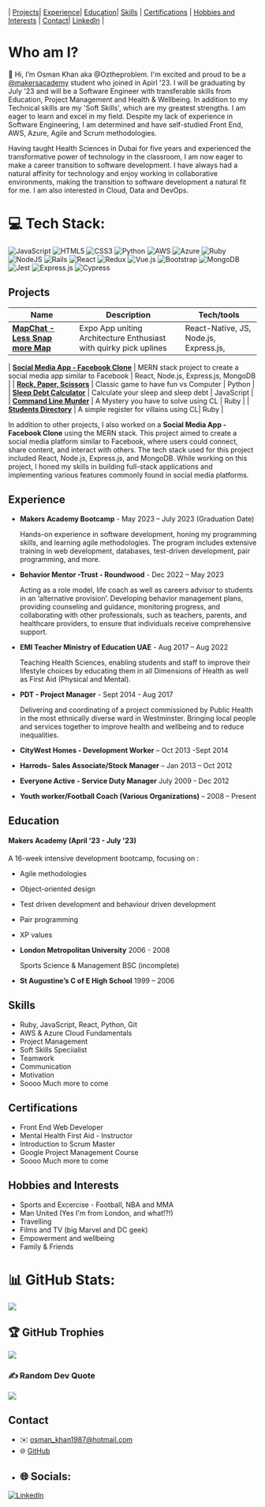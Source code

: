 | [Projects](#projects)| [Experience](#Experience)| [Education](#education)| [Skills](#skills) | [Certifications](#certifications) | [Hobbies and Interests](#hobbies-and-interests) | [Contact](#contact)| [LinkedIn](http://www.linkedin.com/in/osmankhanlife/) |

# Who am I?
👋 Hi, I’m Osman Khan aka @Oztheproblem. I'm excited and proud to be a [@makersacademy](https://github.com/makersacademy) student who joined in Apirl '23. I will be graduating by July '23 and will be a Software Engineer with transferable skills from Education, Project Management and Health & Wellbeing. In addition to my Technical skills are my 'Soft Skills', which are my greatest strengths. I am eager to learn and excel in my field. Despite my lack of experience in Software Engineering, I am determined and have self-studied Front End, AWS, Azure, Agile and Scrum methodologies.

Having taught Health Sciences in Dubai for five years and experienced the transformative power of technology in the classroom, I am now eager to make a career transition to software development. I have always had a natural affinity for technology and enjoy working in collaborative environments, making the transition to software development a natural fit for me. I am also interested in Cloud, Data and DevOps.

# 💻 Tech Stack:
![JavaScript](https://img.shields.io/badge/javascript-%23323330.svg?style=for-the-badge&logo=javascript&logoColor=%23F7DF1E) ![HTML5](https://img.shields.io/badge/html5-%23E34F26.svg?style=for-the-badge&logo=html5&logoColor=white) ![CSS3](https://img.shields.io/badge/css3-%231572B6.svg?style=for-the-badge&logo=css3&logoColor=white) ![Python](https://img.shields.io/badge/python-3670A0?style=for-the-badge&logo=python&logoColor=ffdd54) ![AWS](https://img.shields.io/badge/AWS-%23FF9900.svg?style=for-the-badge&logo=amazon-aws&logoColor=white) ![Azure](https://img.shields.io/badge/azure-%230072C6.svg?style=for-the-badge&logo=azure-devops&logoColor=white) ![Ruby](https://img.shields.io/badge/ruby-%23CC342D.svg?style=for-the-badge&logo=ruby&logoColor=white) ![NodeJS](https://img.shields.io/badge/node.js-6DA55F?style=for-the-badge&logo=node.js&logoColor=white) ![Rails](https://img.shields.io/badge/rails-%23CC0000.svg?style=for-the-badge&logo=ruby-on-rails&logoColor=white) ![React](https://img.shields.io/badge/react-%2320232a.svg?style=for-the-badge&logo=react&logoColor=%2361DAFB) ![Redux](https://img.shields.io/badge/redux-%23593d88.svg?style=for-the-badge&logo=redux&logoColor=white) ![Vue.js](https://img.shields.io/badge/vuejs-%2335495e.svg?style=for-the-badge&logo=vuedotjs&logoColor=%234FC08D) ![Bootstrap](https://img.shields.io/badge/bootstrap-%23563D7C.svg?style=for-the-badge&logo=bootstrap&logoColor=white) ![MongoDB](https://img.shields.io/badge/mongodb-%2347A248.svg?style=for-the-badge&logo=mongodb&logoColor=white) ![Jest](https://img.shields.io/badge/jest-%23C21325.svg?style=for-the-badge&logo=jest&logoColor=white) ![Express.js](https://img.shields.io/badge/express.js-%23404d59.svg?style=for-the-badge&logo=express&logoColor=white) ![Cypress](https://img.shields.io/badge/cypress-%23172F2E.svg?style=for-the-badge&logo=cypress&logoColor=white)


## Projects

| Name                           | Description                            | Tech/tools        |
| ------------------------------ | -------------------------------------- | ----------------- |
| **[MapChat - Less Snap more Map](https://github.com/ezanaadugna/the-final-project)**   | Expo App uniting Architecture Enthusiast with quirky pick uplines | React-Native, JS, Node.js, Express.js, |

| **[Social Media App - Facebook Clone](https://github.com/Oztheproblem/acebook-mern-template/tree/no-comment)**   | MERN stack project to create a social media app similar to Facebook | React, Node.js, Express.js, MongoDB |
| **[Rock, Paper, Scissors](https://github.com/Oztheproblem/Rock-paper-scissors-python.git)**   | Classic game to have fun vs Computer  | Python            |
| **[Sleep Debt Calculator](https://github.com/Oztheproblem/Sleep-Debt-Calculator.git)**    | Calculate your sleep and sleep debt    | JavaScript        |
| **[Command Line Murder](https://github.com/Oztheproblem/clmystery.git)**      | A Mystery you have to solve using CL   | Ruby              |
| **[Students Directory](https://github.com/Oztheproblem/student-directory.git)**       | A simple register for villains using CL| Ruby              |

In addition to other projects, I also worked on a **Social Media App - Facebook Clone** using the MERN stack. This project aimed to create a social media platform similar to Facebook, where users could connect, share content, and interact with others. The tech stack used for this project included React, Node.js, Express.js, and MongoDB. While working on this project, I honed my skills in building full-stack applications and implementing various features commonly found in social media platforms.

## Experience

- **Makers Academy Bootcamp** - May 2023 – July 2023 (Graduation Date)

  Hands-on experience in software development, honing my programming skills, and learning agile methodologies. The program includes extensive training in web development, databases, test-driven development, pair programming, and more.

- **Behavior Mentor -Trust - Roundwood** - Dec 2022 – May 2023

  Acting as a role model, life coach as well as careers advisor to students in an ‘alternative provision’. Developing behavior management plans, providing counseling and guidance, monitoring progress, and collaborating with other professionals, such as teachers, parents, and healthcare providers, to ensure that individuals receive comprehensive support.

- **EMI Teacher Ministry of Education UAE** - Aug 2017 – Aug 2022

  Teaching Health Sciences, enabling students and staff to improve their lifestyle choices by educating them in all Dimensions of Health as well as First Aid (Physical and Mental).

- **PDT - Project Manager** - Sept 2014 - Aug 2017

  Delivering and coordinating of a project commissioned by Public Health in the most ethnically diverse ward in Westminster. Bringing local people and services together to improve health and wellbeing and to reduce inequalities.

- **CityWest Homes - Development Worker** – Oct 2013 -Sept 2014

- **Harrods- Sales Associate/Stock Manager** – Jan 2013 – Oct 2012

- **Everyone Active - Service Duty Manager** July 2009 - Dec 2012

- **Youth worker/Football Coach (Various Organizations)** – 2008 – Present

## Education

#### Makers Academy (April '23 - July '23)

A 16-week intensive development bootcamp, focusing on :

- Agile methodologies
- Object-oriented design
- Test driven development and behaviour driven development
- Pair programming
- XP values

- **London Metropolitan University** 2006 - 2008

  Sports Science & Management BSC (incomplete)

- **St Augustine’s C of E High School** 1999 – 2006

## Skills

- Ruby, JavaScript, React, Python, Git
- AWS & Azure Cloud Fundamentals
- Project Management
- Soft Skills Speciialist
- Teamwork
- Communication
- Motivation
- Soooo Much more to come

## Certifications

- Front End Web Developer
- Mental Health First Aid - Instructor
- Introduction to Scrum Master
- Google Project Management Course
- Soooo Much more to come

## Hobbies and Interests

- Sports and Excercise - Football, NBA and MMA
- Man United (Yes I'm from London, and what!?!)
- Travelling 
- Films and TV (big Marvel and DC geek)
- Empowerment and wellbeing
- Family & Friends

# 📊 GitHub Stats:
![](https://github-readme-streak-stats.herokuapp.com/?user=oztheproblem&theme=dark&hide_border=false)<br/>

## 🏆 GitHub Trophies
![](https://github-profile-trophy.vercel.app/?username=oztheproblem&theme=radical&no-frame=false&no-bg=true&margin-w=4)

### ✍️ Random Dev Quote
![](https://quotes-github-readme.vercel.app/api?type=horizontal&theme=radical)
## Contact

- ✉️ osman_khan1987@hotmail.com
- 🌐 [GitHub](https://github.com/Oztheproblem)
- ## 🌐 Socials:
[![LinkedIn](https://img.shields.io/badge/LinkedIn-%230077B5.svg?logo=linkedin&logoColor=white)](http://www.linkedin.com/in/osmankhanlife/) 

